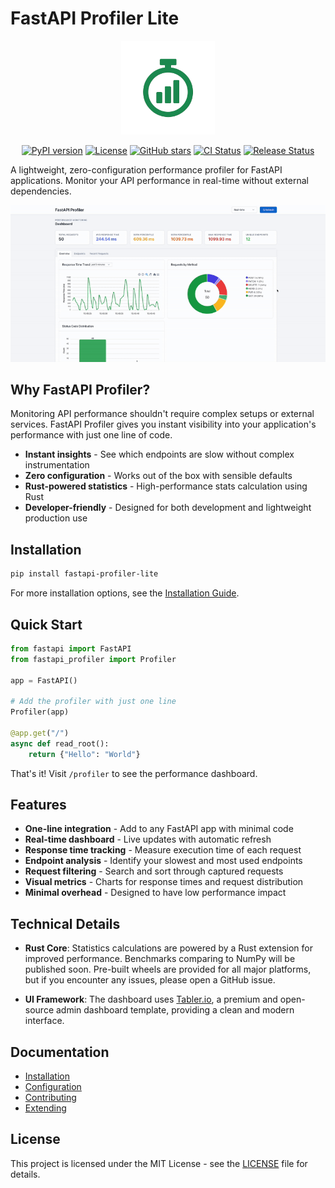 # FastAPI Profiler Lite

<p align="center">
  <img src="https://github.com/al91liwo/fastapi-profiler/raw/main/docs/images/logo.png" alt="FastAPI Profiler Lite Logo" width="150"/>
</p>

<p align="center">
  <a href="https://pypi.org/project/fastapi-profiler-lite/"><img src="https://img.shields.io/pypi/v/fastapi-profiler-lite?color=blue" alt="PyPI version"></a>
  <a href="https://github.com/al91liwo/fastapi-profiler/blob/main/LICENSE"><img src="https://img.shields.io/github/license/al91liwo/fastapi-profiler" alt="License"></a>
  <a href="https://github.com/al91liwo/fastapi-profiler/stargazers"><img src="https://img.shields.io/github/stars/al91liwo/fastapi-profiler" alt="GitHub stars"></a>
  <a href="https://github.com/al91liwo/fastapi-profiler/actions/workflows/python-package.yml"><img src="https://github.com/al91liwo/fastapi-profiler/actions/workflows/python-package.yml/badge.svg" alt="CI Status"></a>
  <a href="https://github.com/al91liwo/fastapi-profiler/actions/workflows/release.yml"><img src="https://github.com/al91liwo/fastapi-profiler/actions/workflows/release.yml/badge.svg" alt="Release Status"></a>
</p>

A lightweight, zero-configuration performance profiler for FastAPI applications. Monitor your API performance in real-time without external dependencies.

<p align="center">
  <img src="https://github.com/al91liwo/fastapi-profiler/raw/main/docs/images/dashboard-demo.gif" alt="Dashboard Demo" width="800"/>
</p>

## Why FastAPI Profiler?

Monitoring API performance shouldn't require complex setups or external services. FastAPI Profiler gives you instant visibility into your application's performance with just one line of code.

- **Instant insights** - See which endpoints are slow without complex instrumentation
- **Zero configuration** - Works out of the box with sensible defaults
- **Rust-powered statistics** - High-performance stats calculation using Rust
- **Developer-friendly** - Designed for both development and lightweight production use

## Installation

```bash
pip install fastapi-profiler-lite
```

For more installation options, see the [Installation Guide](docs/installation.md).

## Quick Start

```python
from fastapi import FastAPI
from fastapi_profiler import Profiler

app = FastAPI()

# Add the profiler with just one line
Profiler(app)

@app.get("/")
async def read_root():
    return {"Hello": "World"}
```

That's it! Visit `/profiler` to see the performance dashboard.

## Features

- **One-line integration** - Add to any FastAPI app with minimal code
- **Real-time dashboard** - Live updates with automatic refresh
- **Response time tracking** - Measure execution time of each request
- **Endpoint analysis** - Identify your slowest and most used endpoints
- **Request filtering** - Search and sort through captured requests
- **Visual metrics** - Charts for response times and request distribution
- **Minimal overhead** - Designed to have low performance impact

## Technical Details

- **Rust Core**: Statistics calculations are powered by a Rust extension for improved performance. Benchmarks comparing to NumPy will be published soon. Pre-built wheels are provided for all major platforms, but if you encounter any issues, please open a GitHub issue.

- **UI Framework**: The dashboard uses [Tabler.io](https://tabler.io/), a premium and open-source admin dashboard template, providing a clean and modern interface.

## Documentation

- [Installation](https://github.com/al91liwo/fastapi-profiler/blob/main/docs/installation.md)
- [Configuration](https://github.com/al91liwo/fastapi-profiler/blob/main/docs/configuration.md)
- [Contributing](https://github.com/al91liwo/fastapi-profiler/blob/main/docs/contributing.md)
- [Extending](https://github.com/al91liwo/fastapi-profiler/blob/main/docs/extending.md)

## License

This project is licensed under the MIT License - see the [LICENSE](LICENSE) file for details.
